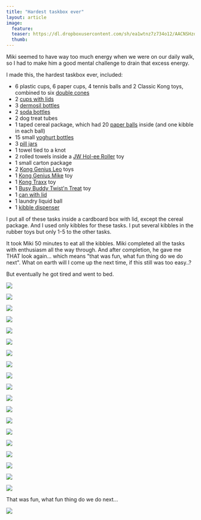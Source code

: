 ```yaml
---
title: "Hardest taskbox ever"
layout: article
image:
  feature:
  teaser: https://dl.dropboxusercontent.com/sh/ea1wtnz7z734o12/AACNSHzdB3xrpuhOSPsdq1NWa/aktivointi/kaikkien-aikojen-vaikein-tehtavalaatikko/DSC56699-245px.jpg
  thumb:
---
```


Miki seemed to have way too much energy when we were on our daily walk, so I had to make him a good mental challenge to drain that excess energy.

I made this, the hardest taskbox ever, included:

- 6 plastic cups, 6 paper cups, 4 tennis balls and 2 Classic Kong toys, combined to six [double cones](http://minimuutti.com/en/activation/cones/)
- 2 [cups with lids](http://minimuutti.com/en/activation/cans-with-lids/)
- 3 [dermosil bottles](http://minimuutti.com/en/activation/dermosil-bottles/)
- 2 [soda bottles](http://minimuutti.com/en/activation/soda-bottle/)
- 2 dog treat tubes
- 1 taped cereal package, which had 20 [paper balls](http://minimuutti.com/en/activation/small-games/#paperballs) inside (and one kibble in each ball)
- 15 small [yoghurt bottles](http://minimuutti.com/en/activation/yoghurt-bottles/)
- 3 [pill jars](http://localhost:4000/en/activation/pill-jars/)
- 1 towel tied to a knot
- 2 rolled towels inside a [JW Hol-ee Roller](http://minimuutti.com/en/activation/jw-hol-ee-roller/) toy
- 1 small carton package
- 2 [Kong Genius Leo](http://minimuutti.com/en/treat-dispensers/kong-genius-leo/) toys
- 1 [Kong Genius Mike](http://minimuutti.com/en/treat-dispensers/kong-genius-mike/) toy
- 1 [Kong Traxx](http://minimuutti.com/en/treat-dispensers/kong-traxx-extreme/) toy
- 1 [Busy Buddy Twist'n Treat](http://minimuutti.com/en/treat-dispensers/busy-buddy-twistn-treat/) toy
- 1 [can with lid](http://minimuutti.com/en/activation/cans-with-lids/)
- 1 laundry liquid ball
- 1 [kibble dispenser](http://minimuutti.com/en/activation/kibble-dispenser/)

I put all of these tasks inside a cardboard box with lid, except the cereal package. And I used only kibbles for these tasks. I put several kibbles in the rubber toys but only 1-5 to the other tasks.

It took Miki 50 minutes to eat all the kibbles. Miki completed all the tasks with enthusiasm all the way through. And after completion, he gave me THAT look again... which means "that was fun, what fun thing do we do next". What on earth will I come up the next time, if this still was too easy..?

But eventually he got tired and went to bed.

[![](https://dl.dropboxusercontent.com/sh/ea1wtnz7z734o12/AACW0gBvFAbRr-r4um9Fcfcfa/aktivointi/kaikkien-aikojen-vaikein-tehtavalaatikko/DSC56699-800px.jpg)](https://dl.dropboxusercontent.com/sh/ea1wtnz7z734o12/AAAyqrlEl4stDuza4lkWBV1fa/aktivointi/kaikkien-aikojen-vaikein-tehtavalaatikko/DSC56699.jpg)

[![](https://dl.dropboxusercontent.com/sh/ea1wtnz7z734o12/AAD8jGQTHDfWxObOXjhQRS9ka/aktivointi/kaikkien-aikojen-vaikein-tehtavalaatikko/DSC56703-800px.jpg)](https://dl.dropboxusercontent.com/sh/ea1wtnz7z734o12/AADoQPymBMUmE4yeDfW8PZ3La/aktivointi/kaikkien-aikojen-vaikein-tehtavalaatikko/DSC56703.jpg)

[![](https://dl.dropboxusercontent.com/sh/ea1wtnz7z734o12/AADYozkkJgDfFBSZuwFI9Pa-a/aktivointi/kaikkien-aikojen-vaikein-tehtavalaatikko/DSC56705-800px.jpg)](https://dl.dropboxusercontent.com/sh/ea1wtnz7z734o12/AAAA3R56o_25jGa4MOnx6l8Ha/aktivointi/kaikkien-aikojen-vaikein-tehtavalaatikko/DSC56705.jpg)

[![](https://dl.dropboxusercontent.com/sh/ea1wtnz7z734o12/AAAZW13riuKB2P2FHvV1BNFma/aktivointi/kaikkien-aikojen-vaikein-tehtavalaatikko/DSC56711-800px.jpg)](https://dl.dropboxusercontent.com/sh/ea1wtnz7z734o12/AADV2Q_vD0Za6UOQhPPQuV3Ha/aktivointi/kaikkien-aikojen-vaikein-tehtavalaatikko/DSC56711.jpg)

[![](https://dl.dropboxusercontent.com/sh/ea1wtnz7z734o12/AABTaJ2jhDTvEMZt2iamlKhUa/aktivointi/kaikkien-aikojen-vaikein-tehtavalaatikko/DSC56713-800px.jpg)](https://dl.dropboxusercontent.com/sh/ea1wtnz7z734o12/AADLRxXk-1AVebabKf98OuZEa/aktivointi/kaikkien-aikojen-vaikein-tehtavalaatikko/DSC56713.jpg)

[![](https://dl.dropboxusercontent.com/sh/ea1wtnz7z734o12/AACfEEgmM5PAbre-DNNRyNECa/aktivointi/kaikkien-aikojen-vaikein-tehtavalaatikko/DSC56726-800px.jpg)](https://dl.dropboxusercontent.com/sh/ea1wtnz7z734o12/AAATlt7oDBMyAuVcg_kNaxBma/aktivointi/kaikkien-aikojen-vaikein-tehtavalaatikko/DSC56726.jpg)

[![](https://dl.dropboxusercontent.com/sh/ea1wtnz7z734o12/AAAXkipx_VH84eexq4TXfwjGa/aktivointi/kaikkien-aikojen-vaikein-tehtavalaatikko/DSC56728-800px.jpg)](https://dl.dropboxusercontent.com/sh/ea1wtnz7z734o12/AAC6Hp_KCYgOda_cPkRAspfSa/aktivointi/kaikkien-aikojen-vaikein-tehtavalaatikko/DSC56728.jpg)

[![](https://dl.dropboxusercontent.com/sh/ea1wtnz7z734o12/AAD9padAJOE0h4BczF7bDqxua/aktivointi/kaikkien-aikojen-vaikein-tehtavalaatikko/DSC56737-800px.jpg)](https://dl.dropboxusercontent.com/sh/ea1wtnz7z734o12/AADisjrieb5ktLliWWxgfa0sa/aktivointi/kaikkien-aikojen-vaikein-tehtavalaatikko/DSC56737.jpg)

[![](https://dl.dropboxusercontent.com/sh/ea1wtnz7z734o12/AABc-CPYRDuaLKoA4az6jsxJa/aktivointi/kaikkien-aikojen-vaikein-tehtavalaatikko/DSC56742-800px.jpg)](https://dl.dropboxusercontent.com/sh/ea1wtnz7z734o12/AABcEa554tEnmkJm5_PiSN2Ua/aktivointi/kaikkien-aikojen-vaikein-tehtavalaatikko/DSC56742.jpg)

[![](https://dl.dropboxusercontent.com/sh/ea1wtnz7z734o12/AACk7Reip6D9l9ChvT5JhAf5a/aktivointi/kaikkien-aikojen-vaikein-tehtavalaatikko/DSC56762-800px.jpg)](https://dl.dropboxusercontent.com/sh/ea1wtnz7z734o12/AADdjo5gmONl47OYGUVVxeyFa/aktivointi/kaikkien-aikojen-vaikein-tehtavalaatikko/DSC56762.jpg)

[![](https://dl.dropboxusercontent.com/sh/ea1wtnz7z734o12/AAB35y6wTE71uaUd4w29Yti6a/aktivointi/kaikkien-aikojen-vaikein-tehtavalaatikko/DSC56768-800px.jpg)](https://dl.dropboxusercontent.com/sh/ea1wtnz7z734o12/AAB4nYzhpA7sgomihsxRYWvEa/aktivointi/kaikkien-aikojen-vaikein-tehtavalaatikko/DSC56768.jpg)

[![](https://dl.dropboxusercontent.com/sh/ea1wtnz7z734o12/AAC9XdGlaPvObHFoFWk6kUy4a/aktivointi/kaikkien-aikojen-vaikein-tehtavalaatikko/DSC56776-800px.jpg)](https://dl.dropboxusercontent.com/sh/ea1wtnz7z734o12/AABQebu5lMyuCPdTKXDWQ-x-a/aktivointi/kaikkien-aikojen-vaikein-tehtavalaatikko/DSC56776.jpg)

[![](https://dl.dropboxusercontent.com/sh/ea1wtnz7z734o12/AADPjEyZBN9VlAMXzZZTfsv5a/aktivointi/kaikkien-aikojen-vaikein-tehtavalaatikko/DSC56794-800px.jpg)](https://dl.dropboxusercontent.com/sh/ea1wtnz7z734o12/AAC6Hg6_U0S32Jg8np3VqSZVa/aktivointi/kaikkien-aikojen-vaikein-tehtavalaatikko/DSC56794.jpg)

[![](https://dl.dropboxusercontent.com/sh/ea1wtnz7z734o12/AACYdwkQZlV2lFdZVfpRaZnwa/aktivointi/kaikkien-aikojen-vaikein-tehtavalaatikko/DSC56800-800px.jpg)](https://dl.dropboxusercontent.com/sh/ea1wtnz7z734o12/AAAY4Oh1tcw1_U5POyUSyU0aa/aktivointi/kaikkien-aikojen-vaikein-tehtavalaatikko/DSC56800.jpg)

[![](https://dl.dropboxusercontent.com/sh/ea1wtnz7z734o12/AAAAQPv0DqLiIAkcTm58PycQa/aktivointi/kaikkien-aikojen-vaikein-tehtavalaatikko/DSC56807-800px.jpg)](https://dl.dropboxusercontent.com/sh/ea1wtnz7z734o12/AAAtN10kzDyK9eX8CZwcgV-wa/aktivointi/kaikkien-aikojen-vaikein-tehtavalaatikko/DSC56807.jpg)

[![](https://dl.dropboxusercontent.com/sh/ea1wtnz7z734o12/AABVxAclXXsFO6zxvkwOe5uaa/aktivointi/kaikkien-aikojen-vaikein-tehtavalaatikko/DSC56819-800px.jpg)](https://dl.dropboxusercontent.com/sh/ea1wtnz7z734o12/AADcfj3aNRLBs0vUMa8lk-C7a/aktivointi/kaikkien-aikojen-vaikein-tehtavalaatikko/DSC56819.jpg)

[![](https://dl.dropboxusercontent.com/sh/ea1wtnz7z734o12/AABKaff02UWg16J9hLvja8woa/aktivointi/kaikkien-aikojen-vaikein-tehtavalaatikko/DSC56825-800px.jpg)](https://dl.dropboxusercontent.com/sh/ea1wtnz7z734o12/AADOCCXf42fZop8No72_v3PLa/aktivointi/kaikkien-aikojen-vaikein-tehtavalaatikko/DSC56825.jpg)

[![](https://dl.dropboxusercontent.com/sh/ea1wtnz7z734o12/AAAnkb2a9uWexi0uHSvT5pnUa/aktivointi/kaikkien-aikojen-vaikein-tehtavalaatikko/DSC56850-800px.jpg)](https://dl.dropboxusercontent.com/sh/ea1wtnz7z734o12/AAB1YK6QMbPlq_O6wI2lHWOFa/aktivointi/kaikkien-aikojen-vaikein-tehtavalaatikko/DSC56850.jpg)

[![](https://dl.dropboxusercontent.com/sh/ea1wtnz7z734o12/AACRZTWRLW28iTX5XtVnvJ7Sa/aktivointi/kaikkien-aikojen-vaikein-tehtavalaatikko/DSC56854-800px.jpg)](https://dl.dropboxusercontent.com/sh/ea1wtnz7z734o12/AAAAlrznXscJRMpqhWIMN_6Aa/aktivointi/kaikkien-aikojen-vaikein-tehtavalaatikko/DSC56854.jpg)

That was fun, what fun thing do we do next...

[![](https://dl.dropboxusercontent.com/sh/ea1wtnz7z734o12/AAC6dIj88JHhLO4d_A_bHJIBa/aktivointi/kaikkien-aikojen-vaikein-tehtavalaatikko/DSC56843-800px.jpg)](https://dl.dropboxusercontent.com/sh/ea1wtnz7z734o12/AAChzM4nnjlic0FRRIwj6l7ua/aktivointi/kaikkien-aikojen-vaikein-tehtavalaatikko/DSC56843.jpg)
